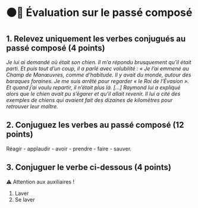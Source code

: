 # ⚫️🔴 Évaluation sur le passé composé

## 1. Relevez uniquement les verbes conjugués au passé composé (4 points)

*Je lui ai demandé où était son chien. Il m’a répondu brusquement qu’il était parti. Et puis tout d’un coup, il a parlé avec volubilité : « Je l’ai emmené au Champ de Manœuvres, comme d’habitude. Il y avait du monde, autour des baraques foraines. Je me suis arrêté pour regarder « le Roi de l’Évasion ». Et quand j’ai voulu repartir, il n’était plus là. [...]*
*Raymond lui a expliqué alors que le chien avait pu s’égarer et qu’il allait revenir. Il lui a cité des exemples de chiens qui avaient fait des dizaines de kilomètres pour retrouver leur maître.*

## 2. Conjuguez les verbes au passé composé (12 points)

Réagir - applaudir - avoir - prendre - faire - sauver.

## 3. Conjuguer le verbe ci-dessous (4 points)

⚠️ Attention aux auxiliaires !

1. Laver
2. Se laver
